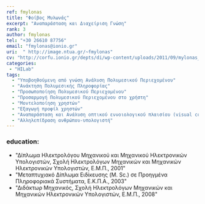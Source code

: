 ```yaml
---
ref: fmylonas
title: "Φοίβος Μυλωνάς"
excerpt: "Αναπαράσταση και Διαχείριση Γνώση"
rank: 3
author: fmylonas
tel: "+30 26610 87756"
email: "fmylonas@ionio.gr"
uri:  "	http://image.ntua.gr/~fmylonas"
cv: "http://corfu.ionio.gr/depts/di/wp-content/uploads/2011/09/mylonas_cv_gr_2016.pdf"
categories:
 - "HILab"
tags:
  - "Υποβοηθούμενη από γνώση Ανάλυση Πολυμεσικού Περιεχομένου"
  - "Ανάκτηση Πολυμεσικής Πληροφορίας"
  - "Προσωποποίηση Πολυμεσικού Περιεχομένου"
  - "Προσαρμογή Πολυμεσικού Περιεχομένου στο χρήστη"
  - "Μοντελοποίηση χρηστών"
  - "Εξαγωγή προφίλ χρηστών"
  - "Αναπαράσταση και Ανάλυση οπτικού εννοιολογικού πλαισίου (visual context)"
  - "Αλληλεπίδραση ανθρώπου-υπολογιστή"
---
```


### education:
  - "Δίπλωμα Ηλεκτρολόγου Μηχανικού και  Μηχανικού Ηλεκτρονικών Υπολογιστών, Σχολή Ηλεκτρολόγων Μηχανικών και Μηχανικών Ηλεκτρονικών Υπολογιστών, Ε.Μ.Π., 2001"
  - "Μεταπτυχιακό Δίπλωμα Ειδίκευσης (M. Sc.) σε Προηγμένα Πληροφοριακά Συστήματα, Ε.Κ.Π.Α., 2003"
  - "Διδάκτωρ Μηχανικός, Σχολή Ηλεκτρολόγων Μηχανικών και Μηχανικών Ηλεκτρονικών Υπολογιστών, Ε.Μ.Π., 2008" 
  
  
